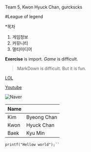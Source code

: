 Team 5, Kwon Hyuck Chan, gurckscks

#League of legend

*목차
1. 게임정보
2. 커뮤니티
3. 멀티미디어

**Exercise** is import.
_Game_ is difficult.

>MarkDown is difficult.
>But it is fun.

[LOL](www.leagueoflegends.co.kr)

[Youtube][1]

![Naver](http://dbscthumb.phinf.naver.net/2315_000_1/20130809102955884_MWJVA8K0Z.jpg/n2504.jpg?type=m4500_4500_fst)

|Name|           |
|----|-----------|
|Kim |Byeong Chan|
|Kwon|Hyuck Chan |
|Baek|Kyu Min    |

```{.c}
printf("Hellow world");``
```

[1]:https://www.youtube.com/"Youtube"
